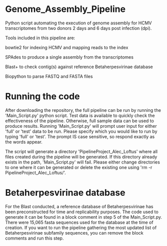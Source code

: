 # Genome_Assembly_Pipeline
Python script automating the execution of genome assembly for HCMV transcriptomes from two donors 2 days and 6 days post infection (dpi).

Tools included in this pipeline are:

bowtie2 for indexing HCMV and mapping reads to the index

SPAdes to produce a single assembly from the transcriptomes

Blast+ to check contig(s) against reference Betaherpesvirinae database

Biopython to parse FASTQ and FASTA files 


# Running the code

After downloading the repository, the full pipeline can be run by running the 'Main_Script.py' python script. Test data is available to quickly check the effectiveness of the pipeline. Otherwise, full sample data can be used to produce results.
Running 'Main_Script.py' will prompt user input for either 'full' or 'test' data to be run. Please specify which you would like to run by typing 'full' or 'test'. The prompt IS case sensitive, so respond exactly as the words appear.

The script will generate a directory 'PipelineProject_Alec_Loftus' where all files created during the pipeline will be generated. If this directory already exists in the path, 'Main_Script.py' will fail. Please either change directories to one where it can be generated or delete the existing one using 'rm -r PipelineProject_Alec_Loftus/'. 


# Betaherpesvirinae database

For the Blast conducted, a reference database of Betaherpesvirinae has been preconstructed for time and replicability purposes. The code used to generate it can be found in a block comment in step 5 of the Main_Script.py. There were 15,065 fasta sequences used for the database at the time of creation. If you want to run the pipeline gathering the most updated list of Betaherpesvirinae subfamily sequences, you can remove the block comments and run this step.

